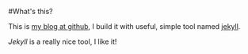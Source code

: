 #What's this?

This is [my blog at github](http://qichunren.github.com), I build it with useful, simple tool named [jekyll](https://github.com/mojombo/jekyll).

_Jekyll_ is a really nice tool, I like it!
